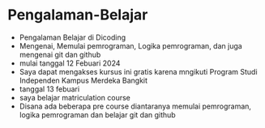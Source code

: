 # Pengalaman-Belajar

* Pengalaman Belajar di Dicoding
* Mengenai, Memulai pemrograman, Logika pemrograman, dan juga mengenai git dan github
* mulai tanggal 12 Febuari 2024
* Saya dapat mengakses kursus ini gratis karena mngikuti Program Studi Independen Kampus Merdeka Bangkit
* tanggal 13 febuari
* saya belajar matriculation course
* Disana ada beberapa pre course diantaranya memulai pemrograman, logika pemrograman dan belajar git dan github
